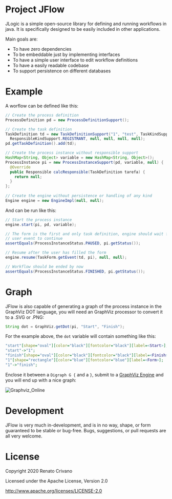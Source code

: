 Project JFlow
====
JLogic is a simple open-source library for defining and running workflows in java. It is specifically designed to be easily included in other applications.

Main goals are:
- To have zero dependencies
- To be embeddable just by implementing interfaces
- To have a simple user interface to edit workflow definitions
- To have a easily readable codebase
- To support persistence on different databases

Example
====

A worflow can be defined like this:

```Java
// Create the process definition
ProcessDefinition pd = new ProcessDefinitionSupport();

// Create the task definition
TaskDefinition td = new TaskDefinitionSupport("1", "test", TaskKindSupport.FORM, "Form", null,
  ResponsibleKindSupport.REGISTRANT, null, null, null, null);
pd.getTaskDefinition().add(td);

// Create the process instance without responsible support
HashMap<String, Object> variable = new HashMap<String, Object>();
ProcessInstance pi = new ProcessInstanceSupport(pd, variable, null) {
  @Override
  public Responsible calcResponsible(TaskDefinition tarefa) {
    return null;
  }
};
   
// Create the engine without persistence or handling of any kind
Engine engine = new EngineImpl(null, null);
```

And can be run like this:

```Java
// Start the process instance
engine.start(pi, pd, variable);

// The form is the first and only task definition, engine should wait for an
// user event to continue
assertEquals(ProcessInstanceStatus.PAUSED, pi.getStatus());

// Resume after the user has filled the form
engine.resume(TaskForm.getEvent(td, pi), null, null);

// Workflow should be ended by now
assertEquals(ProcessInstanceStatus.FINISHED, pi.getStatus());

```

Graph
====

JFlow is also capable of generating a graph of the process instance in the GraphViz DOT language, you will need an GraphViz processor to convert it to a .SVG or .PNG:

```Java
String dot = GraphViz.getDot(pi, "Start", "Finish");
```

For the example above, the `dot` variable will contain something like this:

```Dot
"start"[shape="oval"][color="black"][fontcolor="black"][label=<Start>];
"start"->"1";
"finish"[shape="oval"][color="black"][fontcolor="black"][label=<Finish>];
"1"[shape="rectangle"][color="blue"][fontcolor="blue"][label=<Form>];
"1"->"finish";
```

Enclose it between a `Digraph G {` and a `}`, submit to a [GraphViz Engine](https://dreampuf.github.io/GraphvizOnline/#digraph%20G%20%7B%0A%0A%22start%22%5Bshape%3D%22oval%22%5D%5Bcolor%3D%22black%22%5D%5Bfontcolor%3D%22black%22%5D%5Blabel%3D%3CStart%3E%5D%3B%0A%22start%22-%3E%221%22%3B%0A%22finish%22%5Bshape%3D%22oval%22%5D%5Bcolor%3D%22black%22%5D%5Bfontcolor%3D%22black%22%5D%5Blabel%3D%3CFinish%3E%5D%3B%0A%221%22%5Bshape%3D%22rectangle%22%5D%5Bcolor%3D%22blue%22%5D%5Bfontcolor%3D%22blue%22%5D%5Blabel%3D%3CForm%3E%5D%3B%0A%221%22-%3E%22finish%22%3B%0A%0A%7D) and you will end up with a nice graph:

![Graphviz_Online](https://user-images.githubusercontent.com/4137623/72162148-2d89a200-33a0-11ea-906b-5a94d4b3d2c2.png)

Development
====

JFlow is very much in-development, and is in no way, shape, or form guaranteed to be stable or bug-free.  Bugs, suggestions, or pull requests are all very welcome.

License
====
Copyright 2020 Renato Crivano

Licensed under the Apache License, Version 2.0

http://www.apache.org/licenses/LICENSE-2.0
